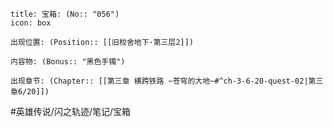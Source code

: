 ---
---
```ad-quote
title: 宝箱: (No:: "056")
icon: box

出现位置: (Position:: [[旧校舍地下·第三层2]])

内容物: (Bonus:: "黑色手镯")

出现章节: (Chapter:: [[第三章 横跨铁路 ~苍穹的大地~#^ch-3-6-20-quest-02|第三章6/20]])

```

#英雄传说/闪之轨迹/笔记/宝箱